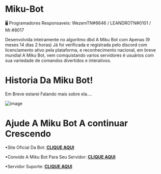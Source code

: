 # Miku-Bot

🖥️ Programadores Responsaveis: WezemTN#6646 / LEANDROTN#0101 / Mr.#8017

Desenvolvida inteiramente no algoritmo dbd A Miku Bot com Apenas (9 meses 14 dias 2 horas) Já foi verificada e registrada pelo discord
com licenciamento ativo pela plataforma, e reconhecimento nacional, em breve mundial A Miku Bot, vem comquistando varios servidores é usuários
com sua variedade  de comandos divertidos e interativos.

# Historia Da Miku Bot!
Em Breve estarei Falando mais sobre ela....


![image](https://media.discordapp.net/attachments/902734209469268039/936779696056705064/unknown.png?width=478&height=422)
# Ajude A Miku Bot A continuar Crescendo 

•Site Oficial Da Bot: [**CLIQUE AQUI**](https://mikuwebsite.ml/) 

•Convide A Miku Bot Para Seu Servidor: [**CLIQUE AQUI**](https://discord.com/oauth2/authorize?client_id=832018411093229659&permissions=1584921983&scope=bot)

•Servidor Suporte: [**CLIQUE AQUI**](https://discord.gg/yABNCf4q2F) 
